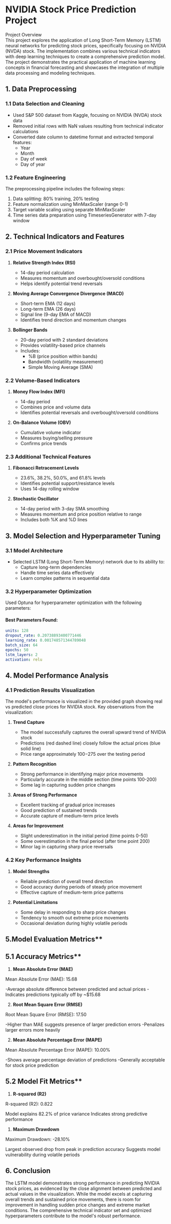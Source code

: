 # NVIDIA Stock Price Prediction Project 

Project Overview  
This project explores the application of Long Short-Term Memory (LSTM) neural networks for predicting stock prices, specifically focusing on NVIDIA (NVDA) stock. The implementation combines various technical indicators with deep learning techniques to create a comprehensive prediction model. The project demonstrates the practical application of machine learning concepts in financial forecasting and showcases the integration of multiple data processing and modeling techniques. 

## 1. Data Preprocessing

### 1.1 Data Selection and Cleaning
- Used S&P 500 dataset from Kaggle, focusing on NVIDIA (NVDA) stock data
- Removed initial rows with NaN values resulting from technical indicator calculations
- Converted date column to datetime format and extracted temporal features:
  - Year
  - Month
  - Day of week
  - Day of year

### 1.2 Feature Engineering
The preprocessing pipeline includes the following steps:
1. Data splitting: 80% training, 20% testing
2. Feature normalization using MinMaxScaler (range 0-1)
3. Target variable scaling using separate MinMaxScaler
4. Time series data preparation using TimeseriesGenerator with 7-day window

## 2. Technical Indicators and Features

### 2.1 Price Movement Indicators
1. **Relative Strength Index (RSI)**
   - 14-day period calculation
   - Measures momentum and overbought/oversold conditions
   - Helps identify potential trend reversals

2. **Moving Average Convergence Divergence (MACD)**
   - Short-term EMA (12 days)
   - Long-term EMA (26 days)
   - Signal line (9-day EMA of MACD)
   - Identifies trend direction and momentum changes

3. **Bollinger Bands**
   - 20-day period with 2 standard deviations
   - Provides volatility-based price channels
   - Includes:
     - %B (price position within bands)
     - Bandwidth (volatility measurement)
     - Simple Moving Average (SMA)

### 2.2 Volume-Based Indicators
1. **Money Flow Index (MFI)**
   - 14-day period
   - Combines price and volume data
   - Identifies potential reversals and overbought/oversold conditions

2. **On-Balance Volume (OBV)**
   - Cumulative volume indicator
   - Measures buying/selling pressure
   - Confirms price trends

### 2.3 Additional Technical Features
1. **Fibonacci Retracement Levels**
   - 23.6%, 38.2%, 50.0%, and 61.8% levels
   - Identifies potential support/resistance levels
   - Uses 14-day rolling window

2. **Stochastic Oscillator**
   - 14-day period with 3-day SMA smoothing
   - Measures momentum and price position relative to range
   - Includes both %K and %D lines

## 3. Model Selection and Hyperparameter Tuning

### 3.1 Model Architecture
- Selected LSTM (Long Short-Term Memory) network due to its ability to:
  - Capture long-term dependencies
  - Handle time series data effectively
  - Learn complex patterns in sequential data

### 3.2 Hyperparameter Optimization
Used Optuna for hyperparameter optimization with the following parameters:

#### Best Parameters Found:
```yaml
units: 128
dropout_rate: 0.20738893400771446
learning_rate: 0.001748571344789048
batch_size: 64
epochs: 50
lstm_layers: 2
activation: relu
```

## 4. Model Performance Analysis
### 4.1 Prediction Results Visualization
The model's performance is visualized in the provided graph showing real vs predicted close prices for NVIDIA stock. Key observations from the visualization:

1. **Trend Capture**
   - The model successfully captures the overall upward trend of NVIDIA stock
   - Predictions (red dashed line) closely follow the actual prices (blue solid line)
   - Price range approximately $100-$275 over the testing period

2. **Pattern Recognition**
   - Strong performance in identifying major price movements
   - Particularly accurate in the middle section (time points 100-200)
   - Some lag in capturing sudden price changes

3. **Areas of Strong Performance**
   - Excellent tracking of gradual price increases
   - Good prediction of sustained trends
   - Accurate capture of medium-term price levels

4. **Areas for Improvement**
   - Slight underestimation in the initial period (time points 0-50)
   - Some overestimation in the final period (after time point 200)
   - Minor lag in capturing sharp price reversals

### 4.2 Key Performance Insights
1. **Model Strengths**
   - Reliable prediction of overall trend direction
   - Good accuracy during periods of steady price movement
   - Effective capture of medium-term price patterns

2. **Potential Limitations**
   - Some delay in responding to sharp price changes
   - Tendency to smooth out extreme price movements
   - Occasional deviation during highly volatile periods

## 5.Model Evaluation Metrics**
## 5.1 Accuracy Metrics**
1. **Mean Absolute Error (MAE)**


Mean Absolute Error (MAE): 15.68

-Average absolute difference between predicted and actual prices
-Indicates predictions typically off by ~$15.68

2. **Root Mean Square Error (RMSE)**

Root Mean Square Error (RMSE): 17.50

-Higher than MAE suggests presence of larger prediction errors
-Penalizes larger errors more heavily

2. **Mean Absolute Percentage Error (MAPE)**

Mean Absolute Percentage Error (MAPE): 10.00%

-Shows average percentage deviation of predictions
-Generally acceptable for stock price prediction


## 5.2 Model Fit Metrics**
1. **R-squared (R2)**


R-squared (R2): 0.822

Model explains 82.2% of price variance
Indicates strong predictive performance

1. **Maximum Drawdown**

Maximum Drawdown: -28.10%

Largest observed drop from peak in prediction accuracy
Suggests model vulnerability during volatile periods


## 6. Conclusion
The LSTM model demonstrates strong performance in predicting NVIDIA stock prices, as evidenced by the close alignment between predicted and actual values in the visualization. While the model excels at capturing overall trends and sustained price movements, there is room for improvement in handling sudden price changes and extreme market conditions. The comprehensive technical indicator set and optimized hyperparameters contribute to the model's robust performance.

